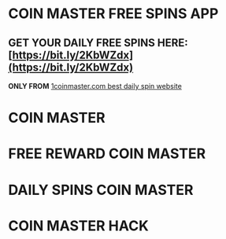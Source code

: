 # COIN MASTER FREE SPINS APP

## GET YOUR DAILY FREE SPINS HERE: [https://bit.ly/2KbWZdx](https://bit.ly/2KbWZdx)

__ONLY FROM__ [1coinmaster.com best daily spin website](https://1coinmaster.com?ref=gitrin)

# COIN MASTER
# FREE REWARD COIN MASTER
# DAILY SPINS COIN MASTER
# COIN MASTER HACK
